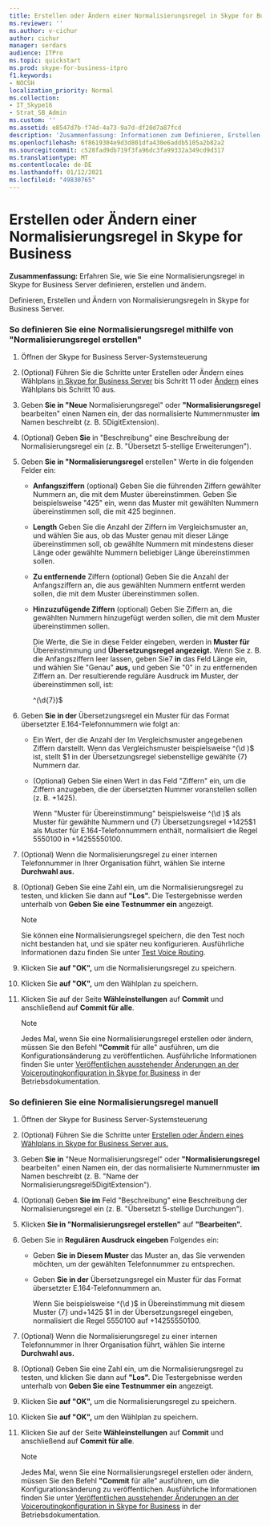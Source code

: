 ```yaml
---
title: Erstellen oder Ändern einer Normalisierungsregel in Skype for Business
ms.reviewer: ''
ms.author: v-cichur
author: cichur
manager: serdars
audience: ITPro
ms.topic: quickstart
ms.prod: skype-for-business-itpro
f1.keywords:
- NOCSH
localization_priority: Normal
ms.collection:
- IT_Skype16
- Strat_SB_Admin
ms.custom: ''
ms.assetid: e8547d7b-f74d-4a73-9a7d-df20d7a87fcd
description: 'Zusammenfassung: Informationen zum Definieren, Erstellen und Ändern einer Normalisierungsregel in Skype for Business Server.'
ms.openlocfilehash: 6f8619304e9d3d801dfa430e6addb5105a2b82a2
ms.sourcegitcommit: c528fad9db719f3fa96dc3fa99332a349cd9d317
ms.translationtype: MT
ms.contentlocale: de-DE
ms.lasthandoff: 01/12/2021
ms.locfileid: "49830765"
---
```

# <a name="create-or-modify-a-normalization-rule-in-skype-for-business"></a>Erstellen oder Ändern einer Normalisierungsregel in Skype for Business

**Zusammenfassung:** Erfahren Sie, wie Sie eine Normalisierungsregel in Skype for Business Server definieren, erstellen und ändern.

Definieren, Erstellen und Ändern von Normalisierungsregeln in Skype for Business Server.

### <a name="to-define-a-normalization-rule-by-using-build-a-normalization-rule"></a>So definieren Sie eine Normalisierungsregel mithilfe von "Normalisierungsregel erstellen"

1. Öffnen der Skype for Business Server-Systemsteuerung

2. (Optional) Führen Sie die Schritte unter Erstellen oder Ändern eines Wählplans [in Skype for Business Server](dial-plans.md) bis Schritt 11 oder [Ändern](https://technet.microsoft.com/library/a91f02df-cf60-40cf-82fe-e0342c118b91.aspx) eines Wählplans bis Schritt 10 aus.

3. Geben **Sie in "Neue** Normalisierungsregel" oder **"Normalisierungsregel** bearbeiten" einen Namen ein, der das normalisierte Nummernmuster **im** Namen beschreibt (z. B. 5DigitExtension).

4. (Optional) Geben **Sie** in "Beschreibung" eine Beschreibung der Normalisierungsregel ein (z. B. "Übersetzt 5-stellige Erweiterungen").

5. Geben **Sie in "Normalisierungsregel** erstellen" Werte in die folgenden Felder ein:

   - **Anfangsziffern** (optional) Geben Sie die führenden Ziffern gewählter Nummern an, die mit dem Muster übereinstimmen. Geben Sie beispielsweise "425" ein, wenn das Muster mit gewählten Nummern übereinstimmen soll, die mit 425 beginnen.

   - **Length** Geben Sie die Anzahl der Ziffern im Vergleichsmuster an, und wählen Sie aus, ob das Muster genau mit dieser Länge übereinstimmen soll, ob gewählte Nummern mit mindestens dieser Länge oder gewählte Nummern beliebiger Länge übereinstimmen sollen.

   - **Zu entfernende** Ziffern (optional) Geben Sie die Anzahl der Anfangsziffern an, die aus gewählten Nummern entfernt werden sollen, die mit dem Muster übereinstimmen sollen.

   - **Hinzuzufügende Ziffern** (optional) Geben Sie Ziffern an, die gewählten Nummern hinzugefügt werden sollen, die mit dem Muster übereinstimmen sollen.

     Die Werte, die Sie in diese Felder eingeben, werden in **Muster für** Übereinstimmung und **Übersetzungsregel angezeigt.** Wenn Sie z.  B. die Anfangsziffern  leer lassen, geben Sie7 **in** das Feld Länge ein,  und wählen Sie "Genau" **aus,** und geben Sie "0" in zu entfernenden Ziffern an. Der resultierende reguläre Ausdruck im Muster, der übereinstimmen soll, ist:

     ^(\d{7})$

6. Geben **Sie in der** Übersetzungsregel ein Muster für das Format übersetzter E.164-Telefonnummern wie folgt an:

   - Ein Wert, der die Anzahl der Im Vergleichsmuster angegebenen Ziffern darstellt. Wenn das Vergleichsmuster beispielsweise ^(\d )$ ist, stellt $1 in der Übersetzungsregel siebenstellige gewählte {7} Nummern dar.

   - (Optional) Geben Sie einen  Wert in das Feld "Ziffern" ein, um die Ziffern anzugeben, die der übersetzten Nummer voranstellen sollen (z. B. +1425).

     Wenn "Muster  für Übereinstimmung" beispielsweise ^(\d )$ als Muster für gewählte Nummern und {7} Übersetzungsregel +1425$1 als Muster für E.164-Telefonnummern enthält, normalisiert die Regel 5550100 in +14255550100. 

7. (Optional) Wenn die Normalisierungsregel zu einer internen Telefonnummer in Ihrer Organisation führt, wählen Sie interne **Durchwahl aus.**

8. (Optional) Geben Sie eine Zahl ein, um die Normalisierungsregel zu testen, und klicken Sie dann auf **"Los".** Die Testergebnisse werden unterhalb von **Geben Sie eine Testnummer ein** angezeigt.

    > [!NOTE]
    > Sie können eine Normalisierungsregel speichern, die den Test noch nicht bestanden hat, und sie später neu konfigurieren. Ausführliche Informationen dazu finden Sie unter [Test Voice Routing](https://technet.microsoft.com/library/d3aae909-fef6-440f-b144-0b62dc82bf5d.aspx).

9. Klicken Sie **auf "OK",** um die Normalisierungsregel zu speichern.

10. Klicken Sie **auf "OK",** um den Wählplan zu speichern.

11. Klicken Sie auf der Seite **Wähleinstellungen** auf **Commit** und anschließend auf **Commit für alle**.

    > [!NOTE]
    > Jedes Mal, wenn Sie eine Normalisierungsregel erstellen oder ändern, müssen Sie den Befehl **"Commit** für alle" ausführen, um die Konfigurationsänderung zu veröffentlichen. Ausführliche Informationen finden Sie unter [Veröffentlichen ausstehender Änderungen an der Voiceroutingkonfiguration in Skype for Business](voice-route-config-changes.md) in der Betriebsdokumentation.

### <a name="to-define-a-normalization-rule-manually"></a>So definieren Sie eine Normalisierungsregel manuell

1. Öffnen der Skype for Business Server-Systemsteuerung

2. (Optional) Führen Sie die Schritte unter [Erstellen oder Ändern eines Wählplans in Skype for Business Server aus.](dial-plans.md)

3. Geben **Sie in** "Neue Normalisierungsregel" oder **"Normalisierungsregel** bearbeiten" einen Namen ein, der das normalisierte Nummernmuster **im** Namen beschreibt (z. B. "Name der Normalisierungsregel5DigitExtension").

4. (Optional) Geben **Sie im** Feld "Beschreibung" eine Beschreibung der Normalisierungsregel ein (z. B. "Übersetzt 5-stellige Durchungen").

5. Klicken **Sie in "Normalisierungsregel erstellen"** auf **"Bearbeiten".**

6. Geben Sie in **Regulären Ausdruck eingeben** Folgendes ein:

   - Geben **Sie in Diesem Muster** das Muster an, das Sie verwenden möchten, um der gewählten Telefonnummer zu entsprechen.

   - Geben **Sie in der** Übersetzungsregel ein Muster für das Format übersetzter E.164-Telefonnummern an.

     Wenn Sie beispielsweise ^(\d )$ in Übereinstimmung mit diesem Muster {7} und+1425 $1 in der Übersetzungsregel eingeben, normalisiert die Regel 5550100 auf +14255550100.  

7. (Optional) Wenn die Normalisierungsregel zu einer internen Telefonnummer in Ihrer Organisation führt, wählen Sie interne **Durchwahl aus.**

8. (Optional) Geben Sie eine Zahl ein, um die Normalisierungsregel zu testen, und klicken Sie dann auf **"Los".** Die Testergebnisse werden unterhalb von **Geben Sie eine Testnummer ein** angezeigt.

9. Klicken Sie **auf "OK",** um die Normalisierungsregel zu speichern.

10. Klicken Sie **auf "OK",** um den Wählplan zu speichern.

11. Klicken Sie auf der Seite **Wähleinstellungen** auf **Commit** und anschließend auf **Commit für alle**.

    > [!NOTE]
    > Jedes Mal, wenn Sie eine Normalisierungsregel erstellen oder ändern, müssen Sie den Befehl **"Commit** für alle" ausführen, um die Konfigurationsänderung zu veröffentlichen. Ausführliche Informationen finden Sie unter [Veröffentlichen ausstehender Änderungen an der Voiceroutingkonfiguration in Skype for Business](voice-route-config-changes.md) in der Betriebsdokumentation.


